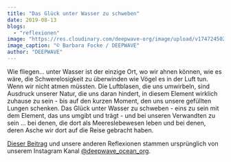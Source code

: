 ```yaml
---
title: "Das Glück unter Wasser zu schweben"
date: 2019-08-13
blogs: 
  - "reflexionen"
image: "https://res.cloudinary.com/deepwave-org/image/upload/v1747245020/deepwave.org/Screenshot-2023-12-04-173057.png"
image_caption: "© Barbara Focke / DEEPWAVE"
author: "DEEPWAVE"
---
```


Wie fliegen... unter Wasser ist der einzige Ort, wo wir ahnen können, wie es wäre, die Schwerelosigkeit zu überwinden wie Vögel es in der Luft tun. Wenn wir nicht atmen müssten. Die Luftblasen, die uns umwirbeln, sind Ausdruck unserer Natur, die uns daran hindert, in diesem Element wirklich zuhause zu sein - bis auf den kurzen Moment, den uns unsere gefüllten Lungen schenken. Das Glück unter Wasser zu schweben - eins zu sein mit dem Element, das uns umgibt und trägt - und bei unseren Verwandten zu sein ... bei denen, die dort als Meereslebewesen leben und bei denen, deren Asche wir dort auf die Reise gebracht haben.

[Dieser Beitrag](https://www.instagram.com/p/B1HQIeRIzly/) und unsere anderen Reflexionen stammen ursprünglich von unserem Instagram Kanal [@deepwave\_ocean\_org](https://www.instagram.com/deepwave_ocean_org/).
